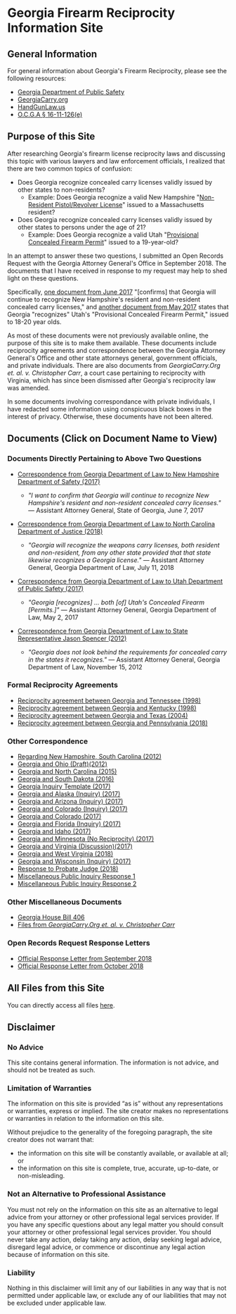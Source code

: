 # Georgia Firearm Reciprocity Information Site
## General Information
For general information about Georgia's Firearm Reciprocity, please see the following resources:
* [Georgia Department of Public Safety](https://dps.georgia.gov/georgias-firearm-permit-reciprocity)
* [GeorgiaCarry.org](https://www.georgiacarry.org/cms/georgias-carry-laws-explained/frequently-asked-questions/#Reciprocity)
* [HandGunLaw.us](http://www.handgunlaw.us/states/georgia.pdf)
* [O.C.G.A § 16-11-126(e)](https://law.justia.com/codes/georgia/2017/title-16/chapter-11/article-4/part-3/section-16-11-126/)

## Purpose of this Site
After researching Georgia's firearm license reciprocity laws and discussing this topic with various lawyers and law enforcement officials, I realized that there are two common topics of confusion:

* Does Georgia recognize concealed carry licenses validly issued by other states to non-residents?
  * Example: Does Georgia recognize a valid New Hampshire "[Non-Resident Pistol/Revolver License](https://www.nh.gov/safety/divisions/nhsp/ssb/permitslicensing/plupr.html)" issued to a Massachusetts resident?
* Does Georgia recognize concealed carry licenses validly issued by other states to persons under the age of 21?
  * Example: Does Georgia recognize a valid Utah "[Provisional Concealed Firearm Permit](https://bci.utah.gov/information-about-the-provisional-concealed-firearm-permit/)" issued to a 19-year-old?

In an attempt to answer these two questions, I submitted an Open Records Request with the Georgia Attorney General's Office in September 2018. The documents that I have received in response to my request may help to shed light on these questions.

Specifically, [one document from June 2017](20170607_Georgia_New_Hampshire_Reciprocity.pdf) "\[confirms] that Georgia will continue to recognize New Hampshire's resident and non-resident concealed carry licenses," and [another document from May 2017](20170502_Georgia_Utah_Reciprocity.pdf) states that Georgia "recognizes" Utah's "Provisional Concealed Firearm Permit," issued to 18-20 year olds.

As most of these documents were not previously available online, the purpose of this site is to make them available. These documents include reciprocity agreements and correspondence between the Georgia Attorney General's Office and other state attorneys general, government officials, and private individuals. There are also documents from *GeorgiaCarry.Org et. al. v. Christopher Carr*, a court case pertaining to reciprocity with Virginia, which has since been dismissed after Georgia's reciprocity law was amended.

In some documents involving correspondance with private individuals, I have redacted some information using conspicuous black boxes in the interest of privacy. Otherwise, these documents have not been altered.

## Documents (Click on Document Name to View)
### Documents Directly Pertaining to Above Two Questions
* [Correspondence from Georgia Department of Law to New Hampshire Department of Safety (2017)](20170607_Georgia_New_Hampshire_Reciprocity.pdf)
  * *"I want to confirm that Georgia will continue to recognize New Hampshire's resident and non-resident concealed carry licenses."* — Assistant Attorney General, State of Georgia, June 7, 2017
 
* [Correspondence from Georgia Department of Law to North Carolina Department of Justice (2018)](20180711_Georgia_North_Carolina_Reciprocity.pdf)
  * *"Georgia will recognize the weapons carry licenses, both resident and non-resident, from any other state provided that that state likewise recognizes a Georgia license."* — Assistant Attorney General, Georgia Department of Law, July 11, 2018
 
* [Correspondence from Georgia Department of Law to Utah Department of Public Safety (2017)](20170502_Georgia_Utah_Reciprocity.pdf)
  * *"Georgia \[recognizes] ... both \[of] Utah's Concealed Firearm \[Permits.]"* — Assistant Attorney General, Georgia Department of Law, May 2, 2017
 
* [Correspondence from Georgia Department of Law to State Representative Jason Spencer (2012)](20121116_Georgia_New_Hampshire_Reciprocity.pdf)
  * *"Georgia does not look behind the requirements for concealed carry in the states it recognizes."* — Assistant Attorney General, Georgia Department of Law, November 15, 2012

### Formal Reciprocity Agreements
* [Reciprocity agreement between Georgia and Tennessee (1998)](19980406_Georgia_Tennessee_Reciprocity_Agreement.pdf)
* [Reciprocity agreement between Georgia and Kentucky (1998)](19980828_Georgia_Kentucky_Reciprocity_Agreement.pdf)
* [Reciprocity agreement between Georgia and Texas (2004)](20041129_Georgia_Texas_Reciprocity_Agreement.pdf)
* [Reciprocity agreement between Georgia and Pennsylvania (2018)](Georgia_Pennsylvania_Reciprocity_Agreement.pdf)

### Other Correspondence
* [Regarding New Hampshire, South Carolina (2012)](20121105_Georgia_New_Hampshire_Reciprocity_South_Carolina_No_Reciprocity.pdf)
* [Georgia and Ohio (Draft)(2012)](20120103_Georgia_Ohio_Memo.pdf)
* [Georgia and North Carolina (2015)](20150504_Georgia_North_Carolina_Reciprocity.pdf)
* [Georgia and South Dakota (2016)](20161222_Georgia_South_Dakota_Reciprocity.pdf)
* [Georgia Inquiry Template (2017)](20170405_Georgia_Inquiry_Template.pdf)
* [Georgia and Alaska (Inquiry) (2017)](20170412_Georgia_Alaska_Inquiry.pdf)
* [Georgia and Arizona (Inquiry) (2017)](20170412_Georgia_Arizona_Inquiry.pdf)
* [Georgia and Colorado (Inquiry) (2017)](20170412_Georgia_Colorado_Inquiry.pdf)
* [Georgia and Colorado (2017)](20170509_Georgia_Colorado_Reciprocity.pdf)
* [Georgia and Florida (Inquiry) (2017) ](20170412_Georgia_Florida_Inquiry.pdf)
* [Georgia and Idaho (2017)](20170720_Georgia_Idaho_Reciprocity.pdf)
* [Georgia and Minnesota (No Reciprocity) (2017)](20170720_Georgia_Minnesota_No_Reciprocity.pdf)
* [Georgia and Virginia (Discussion)(2017)](20170331_Georgia_Virginia_Discussion.pdf)
* [Georgia and West Virginia (2018)](20180711_Georgia_West_Virginia_Reciprocity.pdf)
* [Georgia and Wisconsin (Inquiry) (2017)](20170412_Georgia_Wisconsin_Inquiry.pdf)
* [Response to Probate Judge (2018)](20180928_Georgia_Probate_Judge_Cason_Inquiry.pdf)
* [Miscellaneous Public Inquiry Response 1](Misc_Public_Inquiries.pdf)
* [Miscellaneous Public Inquiry Response 2](Misc_Public_Inquiries_2.pdf)


### Other Miscellaneous Documents
* [Georgia House Bill 406](Georgia_HB406.pdf)
* [Files from *GeorgiaCarry.Org et. al. v. Christopher Carr*](GeorgiaCarryOrg_v_Carr_Case_Files.pdf)

### Open Records Request Response Letters
* [Official Response Letter from September 2018](20180921_Open_Records_Response_Letter.pdf)
* [Official Response Letter from October 2018](20181005_Open_Records_Response_Letter.pdf)

## All Files from this Site
You can directly access all files [here](https://github.com/GeorgiaFirearmReciprocity/GeorgiaFirearmReciprocity.github.io/).

## Disclaimer
### No Advice
This site contains general information. The information is not advice, and should not be treated as such.

### Limitation of Warranties
The information on this site is provided “as is” without any representations or warranties, express or implied. The site creator makes no representations or warranties in relation to the information on this site.  

Without prejudice to the generality of the foregoing paragraph, the site creator does not warrant that:
* the information on this site will be constantly available, or available at all; or
* the information on this site is complete, true, accurate, up-to-date, or non-misleading.

### Not an Alternative to Professional Assistance

You must not rely on the information on this site as an alternative to legal advice from your attorney or other professional legal services provider. If you have any specific questions about any legal matter you should consult your attorney or other professional legal services provider. You should never take any action, delay taking any action, delay seeking legal advice, disregard legal advice, or commence or discontinue any legal action because of information on this site.

### Liability

Nothing in this disclaimer will limit any of our liabilities in any way that is not permitted under applicable law, or exclude any of our liabilities that may not be excluded under applicable law.
